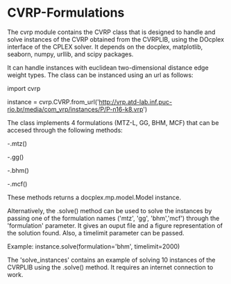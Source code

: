 # CVRP-Formulations

The cvrp module contains the CVRP class that is designed to
handle and solve instances of the CVRP obtained from the CVRPLIB,
using the DOcplex interface of the CPLEX solver.
It depends on the docplex, matplotlib, seaborn, numpy, urllib, and
scipy packages.

It can handle instances with euclidean two-dimensional distance 
edge weight types.
The class can be instanced using an url as follows:

import cvrp

instance = cvrp.CVRP.from_url('http://vrp.atd-lab.inf.puc-rio.br/media/com_vrp/instances/P/P-n16-k8.vrp')

The class implements 4 formulations (MTZ-L, GG, BHM, MCF) that can be
accesed through the following methods:

-.mtz()

-.gg()

-.bhm()

-.mcf()


These methods returns a docplex.mp.model.Model instance.

Alternatively, the .solve() method can be used to solve the instances
by passing one of the formulation names ('mtz', 'gg', 'bhm','mcf') 
through the 'formulation' parameter. It gives an ouput file and a figure
representation of the solution found. Also, a timelimit parameter can be
passed.

Example:
instance.solve(formulation='bhm', timelimit=2000)

The 'solve_instances' contains an example of solving 10 instances of the 
CVRPLIB using the .solve() method. It requires an internet connection to
work.

